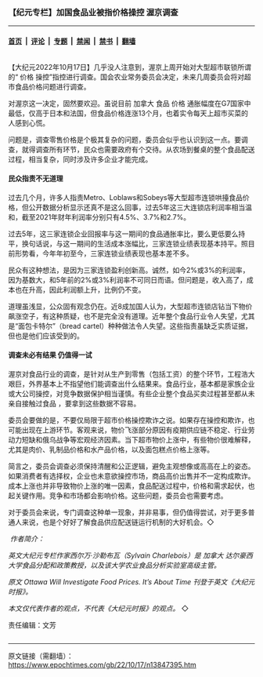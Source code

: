 ### 【纪元专栏】加国食品业被指价格操控 渥京调查

---

#### [首页](../../../..?n13847395) &nbsp;|&nbsp; [评论](../../../../../epoch-comment?n13847395) &nbsp;|&nbsp; [专题](../../../../../epoch-special?n13847395) &nbsp;|&nbsp; [禁闻](../../../../../epoch-news?n13847395) &nbsp;|&nbsp; [禁书](../../../../../books?n13847395) &nbsp;|&nbsp; [翻墙](https://github.com/gfw-breaker/nogfw/blob/master/README.md?n13847395)


<div class="column" id="artbody" itemprop="articleBody">
 <!-- article content begin -->
 <p>
  【大纪元2022年10月17日】几乎没人注意到，渥京上周开始对大型超市联锁所谓的“
  <ok href="https://www.epochtimes.com/gb/tag/%E4%BB%B7%E6%A0%BC.html">
   价格
  </ok>
  操控”指控进行调查。国会农业常务委员会决定，未来几周委员会将对超市食品价格问题进行调查。
 </p>
 <p>
  对渥京这一决定，固然要欢迎。虽说目前
  <ok href="https://www.epochtimes.com/gb/tag/%E5%8A%A0%E6%8B%BF%E5%A4%A7.html">
   加拿大
  </ok>
  食品
  <ok href="https://www.epochtimes.com/gb/tag/%E4%BB%B7%E6%A0%BC.html">
   价格
  </ok>
  通胀幅度在G7国家中最低，仅高于日本和法国，但食品价格连涨13个月，也着实令每天上超市买菜的人感到心慌。
 </p>
 <p>
  问题是，调查零售价格是个极其复杂的问题，委员会似乎也认识到这一点。要调查，就得调查所有环节，民众也需要政府有个交待。从农场到餐桌的整个食品配送过程，相当复杂，同时涉及许多企业才能完成。
 </p>
 <h4>
  民众指责不无道理
 </h4>
 <p>
  过去几个月，许多人指责Metro、Loblaws和Sobeys等大型超市连锁哄擡食品价格，但公开数据分析显示还真不是这么回事，过去5年这三大连锁店利润率相当温和，截至2021年财年利润率分别只有4.5%、3.7%和2.7%。
 </p>
 <p>
  过去5年，这三家连锁企业回报率与这一期间的食品通胀率比，要么更低要么持平，换句话说，与这一期间的生活成本涨幅比，三家连锁业绩表现基本持平。照目前形势看，今年年初至今，三家连锁业绩表现也基本差不多。
 </p>
 <p>
  民众有这种想法，是因为三家连锁盈利创新高。诚然，如今2%或3%的利润率，因为基数大，和5年前的2%或3%利润率不可同日而语。但问题是，收入高了，成本也在升高，因此利润额上升，比例仍不变。
 </p>
 <p>
  道理虽浅显，公众固有观念仍在。近8成加国人认为，大型超市连锁店钻当下物价飙涨空子，有这种质疑，也不是完全没有道理。近年整个食品行业令人失望，尤其是“面包卡特尔”（bread cartel）种种做法令人失望。这些指责虽缺乏实质证据，但也是他们应该受到的。
 </p>
 <h4>
  调查未必有结果 仍值得一试
 </h4>
 <p>
  渥京对食品行业的调查，是针对从生产到零售（包括工资）的整个环节，工程浩大艰巨，外界基本上不指望他们能调查出什么结果来。食品行业，基本都是家族企业或大公司操控，对竞争数据保护相当谨慎。有些企业整个食品买卖过程甚至都从未亲自接触过食品 ，要拿到这些数据不容易。
 </p>
 <p>
  委员会要做的是，不要仅局限于超市价格操控欺诈之说。如果存在操控和欺诈，也可能出现在上游环节。客观来说，物价飞涨部分原因有疫期供应链不稳定、行业劳动力短缺和俄乌战争等宏观经济因素。当下超市物价上涨中，有些物价很难解释，尤其是肉价、乳制品价格和水产品价格，以及面包糕点价格上涨等。
 </p>
 <p>
  简言之，委员会调查必须保持清醒和公正逻辑，避免主观想像或高高在上的姿态。如果消费者有选择权，企业也未意欲操控市场，商品高价出售并不一定构成欺诈。成本上涨也并非导致物价上涨的唯一因素，食品配送过程中，价格和需求起伏，也起关键作用。竞争和市场都会影响价格。这些问题，委员会也需要考虑。
 </p>
 <p>
  对于委员会来说，专门调查这种单一现象，并非易事，但仍值得尝试，对于更多普通人来说，也是个好好了解食品供应配送链运行机制的大好机会。◇
 </p>
 <p>
  <ok href="https://i.epochtimes.com/assets/uploads/2022/10/id13847418-WEB_SylvainCharlebois.jpg">
   <img alt="" class="wp-image-13847418 alignleft" src="https://i.epochtimes.com/assets/uploads/2022/10/id13847418-WEB_SylvainCharlebois.jpg"/>
  </ok>
  <em>
   作者简介：
  </em>
 </p>
 <p>
  <em>
   英文大纪元专栏作家西尔万·沙勒布瓦（Sylvain Charlebois）是
   <ok href="https://www.epochtimes.com/gb/tag/%E5%8A%A0%E6%8B%BF%E5%A4%A7.html">
    加拿大
   </ok>
   达尔豪西大学食品分配和政策教授，以及该大学农业食品分析实验室高级主管。
  </em>
 </p>
 <p>
  <em>
   原文
   <ok href="https://www.theepochtimes.com/sylvain-charlebois-ottawa-will-investigate-food-prices-its-about-time_4799301.html">
    Ottawa Will Investigate Food Prices. It’s About Time
   </ok>
   刊登于英文《大纪元时报》。
  </em>
 </p>
 <p>
  <em>
   本文仅代表作者的观点，不代表《大纪元时报》的观点。
  </em>
  ◇
 </p>
 <p>
  责任编辑：文芳
 </p>
 <!-- article content end -->
</div>


---

原文链接（需翻墙）：https://www.epochtimes.com/gb/22/10/17/n13847395.htm